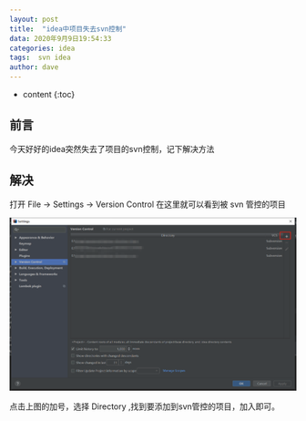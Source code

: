 ```yaml
---
layout: post
title:  "idea中项目失去svn控制"
data: 2020年9月9日19:54:33
categories: idea
tags:  svn idea
author: dave
---
```


* content
{:toc}
## 前言
今天好好的idea突然失去了项目的svn控制，记下解决方法




## 解决
打开 File -> Settings -> Version Control
在这里就可以看到被 svn 管控的项目

![svn](https://github.com/dave0824/dave0824.github.io/blob/master/asset/idea/svn.png?raw=true)

点击上图的加号，选择 Directory ,找到要添加到svn管控的项目，加入即可。